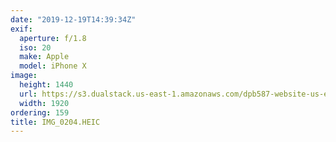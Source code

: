 ```yaml
---
date: "2019-12-19T14:39:34Z"
exif:
  aperture: f/1.8
  iso: 20
  make: Apple
  model: iPhone X
image:
  height: 1440
  url: https://s3.dualstack.us-east-1.amazonaws.com/dpb587-website-us-east-1/asset/gallery/2019-south-america/0d8f9095-c802-edcc-a0bb-15d7e870b498~1920.jpg
  width: 1920
ordering: 159
title: IMG_0204.HEIC
---
```

